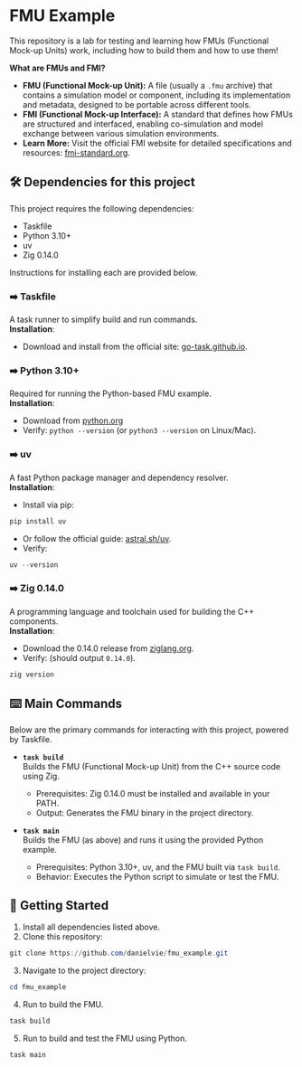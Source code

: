 # FMU Example

This repository is a lab for testing and learning how FMUs (Functional Mock-up Units) work, including how to build them and how to use them!

**What are FMUs and FMI?**  
- **FMU (Functional Mock-up Unit):** A file (usually a `.fmu` archive) that contains a simulation model or component, including its implementation and metadata, designed to be portable across different tools.  
- **FMI (Functional Mock-up Interface):** A standard that defines how FMUs are structured and interfaced, enabling co-simulation and model exchange between various simulation environments.  
- **Learn More:** Visit the official FMI website for detailed specifications and resources: [fmi-standard.org](https://fmi-standard.org/).

## 🛠️ Dependencies for this project

This project requires the following dependencies:
- Taskfile  
- Python 3.10+  
- uv  
- Zig 0.14.0

Instructions for installing each are provided below.

### ➡️ **Taskfile**  
  A task runner to simplify build and run commands.  
  **Installation**:  
  - Download and install from the official site: [go-task.github.io](https://taskfile.dev/installation/).  

### ➡️ **Python 3.10+**  
  Required for running the Python-based FMU example.  
  **Installation**:  
  - Download from [python.org](https://www.python.org/downloads/)
  - Verify: `python --version` (or `python3 --version` on Linux/Mac).

### ➡️ **uv**  
  A fast Python package manager and dependency resolver.  
  **Installation**:  
  - Install via pip: 
  ```powershell
  pip install uv  
  ```

  - Or follow the official guide: [astral.sh/uv](https://docs.astral.sh/uv/getting-started/installation/).  
  - Verify:
  ```powershell
  uv --version
  ```

### ➡️ **Zig 0.14.0**  
  A programming language and toolchain used for building the C++ components.  
  **Installation**:  
  - Download the 0.14.0 release from [ziglang.org](https://ziglang.org/download/).  
  - Verify: (should output `0.14.0`).
  ```powershell
  zig version
  ```

## ⌨️ Main Commands

Below are the primary commands for interacting with this project, powered by Taskfile.

- **`task build`**  
  Builds the FMU (Functional Mock-up Unit) from the C++ source code using Zig.  
  - Prerequisites: Zig 0.14.0 must be installed and available in your PATH.  
  - Output: Generates the FMU binary in the project directory.

- **`task main`**  
  Builds the FMU (as above) and runs it using the provided Python example.  
  - Prerequisites: Python 3.10+, uv, and the FMU built via `task build`.  
  - Behavior: Executes the Python script to simulate or test the FMU.

## 🚀 Getting Started

1. Install all dependencies listed above.
2. Clone this repository: 
```powershell
git clone https://github.com/danielvie/fmu_example.git
```
3. Navigate to the project directory: 
```powershell
cd fmu_example
```
4. Run to build the FMU.
```powershell
task build
```
5. Run to build and test the FMU using Python.
```powershell
task main
```

<!-- ## Contributing

[Optional: Add instructions for contributing, e.g., "Feel free to submit issues or pull requests on GitHub."]

## License

[Specify your license, e.g., "This project is licensed under the MIT License - see the LICENSE file for details."] -->